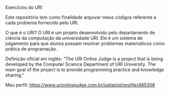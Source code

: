 Exercícios do URI

Este repositório tem como finalidade arquivar meus códigos referente a cada problema fornecido pelo URI. 

O que é o URI?
O URI é um projeto desenvolvido pelo departamento de ciência da computação da universidade URI. 
Ele é um sistema de julgamento para que alunos possam resolver problemas matemáticos como prática de programação.

Definição oficial em inglês:
"The URI Online Judge is a project that is being developed by the Computer Science Department of URI University. 
The main goal of the project is to provide programming practice and knowledge sharing."



 Meu perfil: https://www.urionlinejudge.com.br/judge/pt/profile/485308
